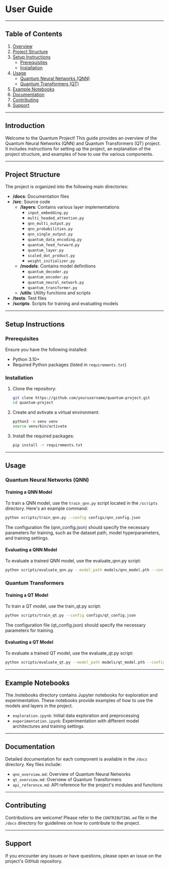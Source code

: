 # User Guide

---

## Table of Contents
1. [Overview](#overview)
2. [Project Structure](#project-structure)
3. [Setup Instructions](#setup-instructions)
    - [Prerequisites](#prerequisites)
    - [Installation](#installation)
4. [Usage](#usage)
    - [Quantum Neural Networks (QNN)](#quantum-neural-networks-qnn)
    - [Quantum Transformers (QT)](#quantum-neural-networks-qnn)
5. [Example Notebooks](#example-notebooks)
6. [Documentation](#examples)
8. [Contributing](#contributing)
9. [Support](#license)

---

## Introduction

Welcome to the Quantum Project! This guide provides an overview of the Quantum Neural Networks (QNN) and Quantum Transformers (QT) project. It includes instructions for setting up the project, an explanation of the project structure, and examples of how to use the various components.

---

## Project Structure

The project is organized into the following main directories:

- **/docs**: Documentation files
- **/src**: Source code
  - **/layers**: Contains various layer implementations
    - `input_embedding.py`
    - `multi_headed_attention.py`
    - `qnn_multi_output.py`
    - `qnn_probabilities.py`
    - `qnn_single_output.py`
    - `quantum_data_encoding.py`
    - `quantum_feed_forward.py`
    - `quantum_layer.py`
    - `scaled_dot_product.py`
    - `weight_initializer.py`
  - **/models**: Contains model definitions
    - `quantum_decoder.py`
    - `quantum_encoder.py`
    - `quantum_neural_network.py`
    - `quantum_transformer.py`
  - **/utils**: Utility functions and scripts
- **/tests**: Test files
- **/scripts**: Scripts for training and evaluating models

---

## Setup Instructions

### **Prerequisites**

Ensure you have the following installed:

- Python 3.10+
- Required Python packages (listed in `requirements.txt`)


### **Installation**

1. Clone the repository:
    ```bash
    git clone https://github.com/yourusername/quantum-project.git
    cd quantum-project
    ```
2. Create and avtivate a virtual environment:
    ```bash
    python3 -m venv venv
    source venv/bin/activate
    ```
3. Install the required packages:
    ```bash
    pip install -r requirements.txt
    ```

---

## Usage

### **Quantum Neural Networks (QNN)**

#### **Training a QNN Model**

To train a QNN model, use the `train_qnn.py` script located in the `/scripts` directory. Here's an example command:

```bash
python scripts/train_qnn.py --config configs/qnn_config.json
```

The configuration file (qnn_config.json) should specify the necessary parameters for training, such as the dataset path, model hyperparameters, and training settings.

#### **Evaluating a QNN Model**

To evaluate a trained QNN model, use the evaluate_qnn.py script:

```bash
python scripts/evaluate_qnn.py --model_path models/qnn_model.pth --config configs/qnn_config.json
```
### **Quantum Transformers**

#### **Training a QT Model**

To train a QT model, use the train_qt.py script:

```bash
python scripts/train_qt.py --config configs/qt_config.json
```
The configuration file (qt_config.json) should specify the necessary parameters for training.

#### **Evaluating a QT Model**

To evaluate a trained QT model, use the evaluate_qt.py script:

```bash
python scripts/evaluate_qt.py --model_path models/qt_model.pth --config configs/qt_config.json
```

---

## Example Notebooks

The /notebooks directory contains Jupyter notebooks for exploration and experimentation. These notebooks provide examples of how to use the models and layers in the project.

- `exploration.ipynb`: Initial data exploration and preprocessing
- `experimentation.ipynb`: Experimentation with different model architectures and training settings

---

## Documentation

Detailed documentation for each component is available in the `/docs` directory. Key files include:

- `qnn_overview.md`: Overview of Quantum Neural Networks
- `qt_overview.md`: Overview of Quantum Transformers
- `api_reference.md`: API reference for the project's modules and functions

---

## Contributing

Contributions are welcome! Please refer to the `CONTRIBUTING.md` file in the `/docs` directory for guidelines on how to contribute to the project.

---

## Support

If you encounter any issues or have questions, please open an issue on the project's GitHub repository.